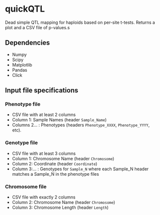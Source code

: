 # quickQTL

Dead simple QTL mapping for haploids based on per-site t-tests. Returns a plot and a CSV file of p-values.s

## Dependencies

- Numpy
- Scipy
- Matplotlib
- Pandas
- Click


## Input file specifications


### Phenotype file

- CSV file with at least 2 columns
- Column 1: Sample Names (header `Sample_Name`)
- Columns 2... : Phenotypes (headers `Phenotype_XXXX`, `Phenotype_YYYY`, etc).

### Genotype file

- CSV file with at least 3 columns
- Column 1: Chromosome Name (header `Chromosome`)
- Column 2: Coordinate (header `Coordinate`)
- Column 3:... : Genotypes for `Sample_N` where each Sample_N header matches a Sample_N in the phenotype files

### Chromosome file
- CSV file with exactly 2 columns
- Column 2: Chromosome Name (header `Chromosome`)
- Column 3: Chromosome Length (header `Length`)

